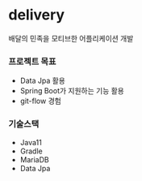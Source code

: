# delivery

배달의 민족을 모티브한 어플리케이션 개발

### 프로젝트 목표
- Data Jpa 활용
- Spring Boot가 지원하는 기능 활용
- git-flow 경험


### 기술스택
- Java11
- Gradle
- MariaDB
- Data Jpa
